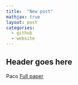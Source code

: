 ```yaml
---
title:  "New post"
mathjax: true
layout: post
categories:
  - github
  - website
---
```


## Header goes here

Paco
[Full paper](https://elpais.com)
